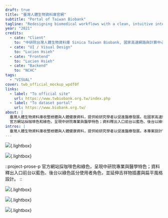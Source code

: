 ```yaml
---
draft: true
title: "臺灣人體生物資料庫官網"
subtitle: "Portal of Taiwan Biobank"
tagline: "Redesigning biomedical workflows with a clean, intuitive interface"
year: "2021"
credits:
  - cate: "Client"
    to: "中研院台灣人體生物資料庫 Sinica Taiwan Biobank, 國家高速網路與計算中心 NCHC"
  - cate: "UI / Visual Design"
    to: "Lucien Hsieh"
  - cate: "Frontend"
    to: "Lucien Hsieh"
  - cate: "Backend"
    to: "NCHC"
tags:
  - "VISUAL"
cover: twb_official_mockup_wpdf0f
links:
  - label: "To official site"
    url: https://www.twbiobank.org.tw/index.php
  - label: "To dataset portal"
    url: https://www.biobank.org.tw/
about: |
  臺灣人體生物資料庫收整檢體與人體健康資料，提供給研究學者以促進醫療發展。在國家高速網路與計算中心任職時，我與中研院臺灣人體生物資料庫合作，完成官方網站、資料釋出系統網頁入口，以及系統流程規劃。
  官方網站採咖啡色和綠色，呈現中研院專業與醫學特色；資料釋出入口前台以藍色、後台以綠色區分使用者角色，並延伸吉祥物插畫與扁平風格設計。
intros: |
  臺灣人體生物資料庫收整檢體與人體健康資料，提供給研究學者以促進醫療發展。本專案設計官方網站與資料釋出系統入口，呈現資料庫理念與釋出統計資料。
---
```


![](twb_official_mockup_wpdf0f){.lightbox}

![](twb_official_iphone_nlhhd5){.lightbox}

::project-prose-p
官方網站採咖啡色和綠色，呈現中研院專業與醫學特色；資料釋出入口前台以藍色、後台以綠色區分使用者角色，並延伸吉祥物插畫與扁平風格設計。
::

![](twb_mackbook_mockup_qykxzx){.lightbox}

![](twb_application_stages_illustration_hxgtog){.lightbox}

![](twb_iphone_hypzzv){.lightbox}